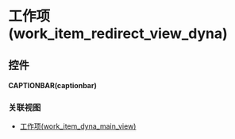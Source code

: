 # 工作项(work_item_redirect_view_dyna)  <!-- {docsify-ignore-all} -->



## 控件
#### CAPTIONBAR(captionbar)


### 关联视图
  * [工作项(work_item_dyna_main_view)](app/view/work_item_dyna_main_view)

<script>
 const { createApp } = Vue
  createApp({
    data() {
      return {

      }
    }
  }).use(ElementPlus).mount('#app')
</script>